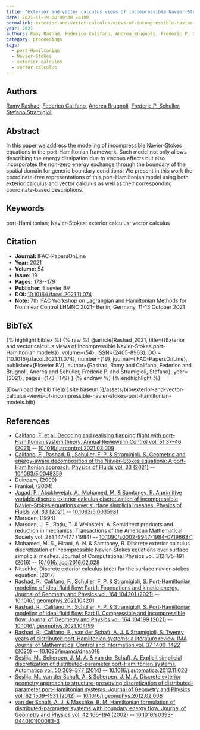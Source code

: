 ```yaml
---
title: "Exterior and vector calculus views of incompressible Navier-Stokes port-Hamiltonian models"
date: 2021-11-19 00:00:00 +0100
permalink: exterior-and-vector-calculus-views-of-incompressible-navier-stokes-port-hamiltonian-models
year: 2021
authors: Ramy Rashad, Federico Califano, Andrea Brugnoli, Frederic P. Schuller, Stefano Stramigioli
category: proceedings
tags:
  - port-Hamiltonian
  - Navier-Stokes
  - exterior calculus
  - vector calculus
---
```

 
## Authors
[Ramy Rashad](authors/ramy-rashad), [Federico Califano](authors/federico-califano), [Andrea Brugnoli](authors/andrea-brugnoli), [Frederic P. Schuller](authors/frederic-p-schuller), [Stefano Stramigioli](authors/stefano-stramigioli)
 
## Abstract
In this paper we address the modeling of incompressible Navier-Stokes equations in the port-Hamiltonian framework. Such model not only allows describing the energy dissipation due to viscous effects but also incorporates the non-zero energy exchange through the boundary of the spatial domain for generic boundary conditions. We present in this work the coordinate-free representations of this port-Hamiltonian model using both exterior calculus and vector calculus as well as their corresponding coordinate-based descriptions.
 
## Keywords
port-Hamiltonian; Navier-Stokes; exterior calculus; vector calculus
 
## Citation
- **Journal:** IFAC-PapersOnLine
- **Year:** 2021
- **Volume:** 54
- **Issue:** 19
- **Pages:** 173--179
- **Publisher:** Elsevier BV
- **DOI:** [10.1016/j.ifacol.2021.11.074](https://doi.org/10.1016/j.ifacol.2021.11.074)
- **Note:** 7th IFAC Workshop on Lagrangian and Hamiltonian Methods for Nonlinear Control LHMNC 2021- Berlin, Germany, 11-13 October 2021
 
## BibTeX
{% highlight bibtex %}
{% raw %}
@article{Rashad_2021,
  title={{Exterior and vector calculus views of incompressible Navier-Stokes port-Hamiltonian models}},
  volume={54},
  ISSN={2405-8963},
  DOI={10.1016/j.ifacol.2021.11.074},
  number={19},
  journal={IFAC-PapersOnLine},
  publisher={Elsevier BV},
  author={Rashad, Ramy and Califano, Federico and Brugnoli, Andrea and Schuller, Frederic P. and Stramigioli, Stefano},
  year={2021},
  pages={173--179}
}
{% endraw %}
{% endhighlight %}
 
[Download the bib file]({{ site.baseurl }}/assets/bib/exterior-and-vector-calculus-views-of-incompressible-navier-stokes-port-hamiltonian-models.bib)
 
## References
- [Califano, F. et al. Decoding and realising flapping flight with port-Hamiltonian system theory. Annual Reviews in Control vol. 51 37–46 (2021)](decoding-and-realising-flapping-flight-with-port-hamiltonian-system-theory) -- [10.1016/j.arcontrol.2021.03.009](https://doi.org/10.1016/j.arcontrol.2021.03.009)
- [Califano, F., Rashad, R., Schuller, F. P. & Stramigioli, S. Geometric and energy-aware decomposition of the Navier–Stokes equations: A port-Hamiltonian approach. Physics of Fluids vol. 33 (2021)](geometric-and-energy-aware-decomposition-of-the-navier-stokes-equations-a-port-hamiltonian-approach) -- [10.1063/5.0048359](https://doi.org/10.1063/5.0048359)
- Duindam, (2009)
- Frankel, (2004)
- [Jagad, P., Abukhwejah, A., Mohamed, M. & Samtaney, R. A primitive variable discrete exterior calculus discretization of incompressible Navier–Stokes equations over surface simplicial meshes. Physics of Fluids vol. 33 (2021)](a-primitive-variable-discrete-exterior-calculus-discretization-of-incompressible-navier-stokes-equations-over-surface-simplicial-meshes) -- [10.1063/5.0035981](https://doi.org/10.1063/5.0035981)
- Marsden, (1994)
- Marsden, J. E., Raţiu, T. & Weinstein, A. Semidirect products and reduction in mechanics. Transactions of the American Mathematical Society vol. 281 147–177 (1984) -- [10.1090/s0002-9947-1984-0719663-1](https://doi.org/10.1090/s0002-9947-1984-0719663-1)
- Mohamed, M. S., Hirani, A. N. & Samtaney, R. Discrete exterior calculus discretization of incompressible Navier–Stokes equations over surface simplicial meshes. Journal of Computational Physics vol. 312 175–191 (2016) -- [10.1016/j.jcp.2016.02.028](https://doi.org/10.1016/j.jcp.2016.02.028)
- Nitschke, Discrete exterior calculus (dec) for the surface navier-stokes equation. (2017)
- [Rashad, R., Califano, F., Schuller, F. P. & Stramigioli, S. Port-Hamiltonian modeling of ideal fluid flow: Part I. Foundations and kinetic energy. Journal of Geometry and Physics vol. 164 104201 (2021)](port-hamiltonian-modeling-of-ideal-fluid-flow-part-i-foundations-and-kinetic-energy) -- [10.1016/j.geomphys.2021.104201](https://doi.org/10.1016/j.geomphys.2021.104201)
- [Rashad, R., Califano, F., Schuller, F. P. & Stramigioli, S. Port-Hamiltonian modeling of ideal fluid flow: Part II. Compressible and incompressible flow. Journal of Geometry and Physics vol. 164 104199 (2021)](port-hamiltonian-modeling-of-ideal-fluid-flow-part-ii-compressible-and-incompressible-flow) -- [10.1016/j.geomphys.2021.104199](https://doi.org/10.1016/j.geomphys.2021.104199)
- [Rashad, R., Califano, F., van der Schaft, A. J. & Stramigioli, S. Twenty years of distributed port-Hamiltonian systems: a literature review. IMA Journal of Mathematical Control and Information vol. 37 1400–1422 (2020)](twenty-years-of-distributed-port-hamiltonian-systems-a-literature-review) -- [10.1093/imamci/dnaa018](https://doi.org/10.1093/imamci/dnaa018)
- [Seslija, M., Scherpen, J. M. A. & van der Schaft, A. Explicit simplicial discretization of distributed-parameter port-Hamiltonian systems. Automatica vol. 50 369–377 (2014)](explicit-simplicial-discretization-of-distributed-parameter-port-hamiltonian-systems) -- [10.1016/j.automatica.2013.11.020](https://doi.org/10.1016/j.automatica.2013.11.020)
- [Seslija, M., van der Schaft, A. & Scherpen, J. M. A. Discrete exterior geometry approach to structure-preserving discretization of distributed-parameter port-Hamiltonian systems. Journal of Geometry and Physics vol. 62 1509–1531 (2012)](discrete-exterior-geometry-approach-to-structure-preserving-discretization-of-distributed-parameter-port-hamiltonian-systems) -- [10.1016/j.geomphys.2012.02.006](https://doi.org/10.1016/j.geomphys.2012.02.006)
- [van der Schaft, A. J. & Maschke, B. M. Hamiltonian formulation of distributed-parameter systems with boundary energy flow. Journal of Geometry and Physics vol. 42 166–194 (2002)](hamiltonian-formulation-of-distributed-parameter-systems-with-boundary-energy-flow) -- [10.1016/s0393-0440(01)00083-3](https://doi.org/10.1016/s0393-0440(01)00083-3)

